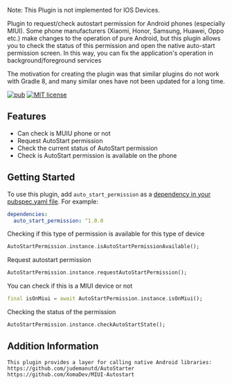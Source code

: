 Note: This Plugin is not implemented for IOS Devices.

Plugin to request/check autostart permission for Android phones (especially MIUI).
Some phone manufacturers (Xiaomi, Honor, Samsung, Huawei, Oppo etc.) make changes to the operation of pure Android, but this plugin allows you to check the status of this permission and open the native auto-start permission screen. In this way, you can fix the application's operation in background/foreground services

The motivation for creating the plugin was that similar plugins do not work with Gradle 8, and many similar ones have not been updated for a long time.

<p>
<a href="https://pub.dev/packages/auto_start_permission"><img src="https://img.shields.io/pub/v/auto_start_permission.svg" alt="pub"></a>
<a href="https://opensource.org/licenses/MIT"><img src="https://img.shields.io/badge/license-MIT-orange.svg" alt="MIT license"></a>
</p>

## Features

- Can check is MUIU phone or not
- Request AutoStart permission
- Check the current status of AutoStart permission
- Check is AutoStart permission is available on the phone

## Getting Started

To use this plugin, add `auto_start_permission` as a [dependency in your pubspec.yaml file](https://flutter.io/platform-plugins/). For example:

```yaml
dependencies:
  auto_start_permission: ^1.0.0
```


Checking if this type of permission is available for this type of device
```dart
AutoStartPermission.instance.isAutoStartPermissionAvailable();
```

Request autostart permission
```dart
AutoStartPermission.instance.requestAutoStartPermission();
```

You can check if this is a MIUI device or not
```dart
final isOnMiui = await AutoStartPermission.instance.isOnMiui();
```

Checking the status of the permission
```dart
AutoStartPermission.instance.checkAutoStartState();
```

## Addition Information

```
This plugin provides a layer for calling native Android libraries:
https://github.com/judemanutd/AutoStarter
https://github.com/XomaDev/MIUI-Autostart
```